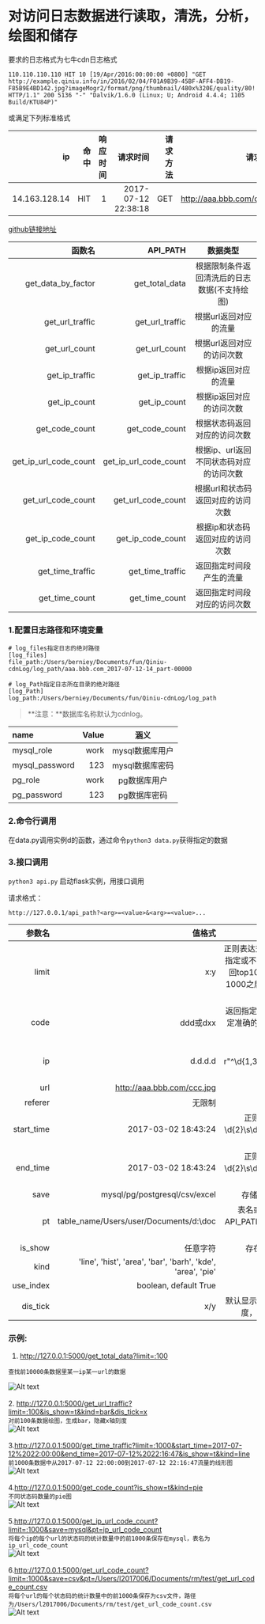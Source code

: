 # 对访问日志数据进行读取，清洗，分析，绘图和储存

要求的日志格式为七牛cdn日志格式
 ```
 110.110.110.110 HIT 10 [19/Apr/2016:00:00:00 +0800] "GET http://example.qiniu.info/in/2016/02/04/F01A9B39-45BF-AFF4-DB19-F85B9E4BD142.jpg?imageMogr2/format/png/thumbnail/480x%320E/quality/80! HTTP/1.1" 200 5136 "-" "Dalvik/1.6.0 (Linux; U; Android 4.4.4; 1105 Build/KTU84P)"
 ```

或满足下列标准格式

| ip| 命中 | 响应时间  | 请求时间|请求方法 | 请求URL|请求协议 |状态码 | 响应大小  |referer|UA|
| --: | -:| --: |---: | --:| --: |---: | ---:| :--: |---: | ---:|
| 14.163.128.14|HIT |1| 2017-07-12 22:38:18|GET |http://aaa.bbb.com/cc.jpg| -|200 |1024| www.baidu.com | "Mozilla/5.0 (Linux; Android ……|


[github链接地址](https://github.com/bernieyangmh/req_data_op)

| 函数名      |    API_PATH | 数据类型  |
| --------: | --------:| :--: |
| get_data_by_factor      |    get_total_data | 根据限制条件返回清洗后的日志数据(不支持绘图)  |
| get_url_traffic  | get_url_traffic |  根据url返回对应的流量  |
| get_url_count     |   get_url_count |  根据url返回对应的访问次数  |
| get_ip_traffic      |    get_ip_traffic | 根据ip返回对应的流量  |
| get_ip_count      |   get_ip_count | 根据ip返回对应的访问次数  |
| get_code_count      |    get_code_count | 根据状态码返回对应的访问次数  |
| get_ip_url_code_count      |   get_ip_url_code_count | 根据ip、url返回不同状态码对应的访问次数  |
| get_url_code_count      |    get_url_code_count | 根据url和状态码返回对应的访问次数  |
| get_ip_code_count      |    get_ip_code_count | 根据ip和状态码返回对应的访问次数  |
| get_time_traffic      |    get_time_traffic | 返回指定时间段产生的流量  |
| get_time_count      |    get_time_count | 返回指定时间段对应的访问次数  |

### 1.配置日志路径和环境变量
```
# log_files指定日志的绝对路径
[log_files]
file_path:/Users/berniey/Documents/fun/Qiniu-cdnLog/log_path/aaa.bbb.com_2017-07-12-14_part-00000

# log_Path指定日志所在目录的绝对路径
[log_Path]
log_path:/Users/berniey/Documents/fun/Qiniu-cdnLog/log_path
```

>**注意：**数据库名称默认为cdnlog。

| name      |    Value | 涵义  |
| :-------- | --------:| :--: |
| mysql_role  | work |  mysql数据库用户   |
| mysql_password     |   123 |  mysql数据库密码  |
| pg_role      |    work | pg数据库用户  |
| pg_password      |   123 | pg数据库密码  |

### 2.命令行调用
在data.py调用实例d的函数，通过命令`python3 data.py`获得指定的数据


### 3.接口调用
`python3 api.py`
启动flask实例，用接口调用

请求格式：
```
http://127.0.0.1/api_path?<arg>=<value>&<arg>=<value>...
```



|参数名      |    值格式 | 备注  |
| --------: | --------:| :--: |
| limit      | x:y |正则表达式为r"^[0-9]*:[0-9]*"，如果不指定或不匹配，返回全部数据，***:100***返回top100数据，***1000:***返回1000之后数据，***10:20***返回11到20之间的数据  |
| code  | ddd或dxx |  返回指定状态码的数据，ddd<404>指定准确的状态码，dxx<4xx>指定某个类型的状态码  |
| ip     |   d.d.d.d |  正则表达式为r"^\d{1,3}\.\d{1,3}\.\d{1,3}\.\d{1,3}$"，目前仅支持ipv4  |
| url      |    http://aaa.bbb.com/ccc.jpg | 必须是完整的链接  |
| referer      |  无限制 | 必须准确完整  |
| start_time      |    2017-03-02 18:43:24 | 正则表达式r"^\d{4}\-\d{2}\-\d{2}\s\d{2}\:\d{2}\:\d{2}$" 返回指定时间之**后**的数据  |
| end_time      |   2017-03-02 18:43:24 | 正则表达式r"^\d{4}\-\d{2}\-\d{2}\s\d{2}\:\d{2}\:\d{2}$" 返回指定时间之**前**的数据  |
| save      |    mysql/pg/postgresql/csv/excel | 存储的类型，不指定则不存储  |
| pt      |    table_name/Users/user/Documents/d:\doc | 表名或路径，不指定表名默认为API_PATH+当前时间戳，路径为项目的目录  |
| is_show      |    任意字符 | 存在值则对返回的数据绘图  |
| kind      | 'line', 'hist', 'area', 'bar', 'barh', 'kde', 'area', 'pie' | 图像的形式  |
| use_index      |     boolean, default True | 使用index作为x轴  |
| dis_tick      |    x/y | 默认显示刻度值，指定x则不显示x轴刻度，指定y轴则不显示y轴刻度  |

### **示例**:

1. http://127.0.0.1:5000/get_total_data?limit=:100 

`查找前10000条数据里某一ip某一url的数据`

![Alt text](http://otp4la8ed.bkt.clouddn.com/22.png)
<br>
<br>
2. http://127.0.0.1:5000/get_url_traffic?limit=:100&is_show=t&kind=bar&dis_tick=x
<br>
`对前100条数据绘图，生成bar，隐藏x轴刻度`
<br>
![Alt text](http://otp4la8ed.bkt.clouddn.com/33.png)
<br>
<br>
3.http://127.0.0.1:5000/get_time_traffic?limit=:1000&start_time=2017-07-12%2022:00:00&end_time=2017-07-12%2022:16:47&is_show=t&kind=line
<br>
`前1000条数据中从2017-07-12 22:00:00到2017-07-12 22:16:47流量的线形图`
<br>
![Alt text](http://otp4la8ed.bkt.clouddn.com/55.png)
<br>
<br>
4.http://127.0.0.1:5000/get_code_count?is_show=t&kind=pie
<br>
`不同状态码数量的pie图`
<br>
![Alt text](http://otp4la8ed.bkt.clouddn.com/44.png)
<br>
<br>
5.http://127.0.0.1:5000/get_ip_url_code_count?limit=:1000&save=mysql&pt=ip_url_code_count
<br>
`将每个ip的每个url的状态码的统计数量中的前1000条保存在mysql，表名为ip_url_code_count`
<br>
![Alt text](http://otp4la8ed.bkt.clouddn.com/77.png)
<br>
<br>
6.http://127.0.0.1:5000/get_url_code_count?limit=:1000&save=csv&pt=/Users/l2017006/Documents/rm/test/get_url_code_count.csv
<br>
`将每个url的每个状态码的统计数量中的前1000条保存为csv文件，路径为/Users/l2017006/Documents/rm/test/get_url_code_count.csv`
<br>
![Alt text](http://otp4la8ed.bkt.clouddn.com/88.png)

